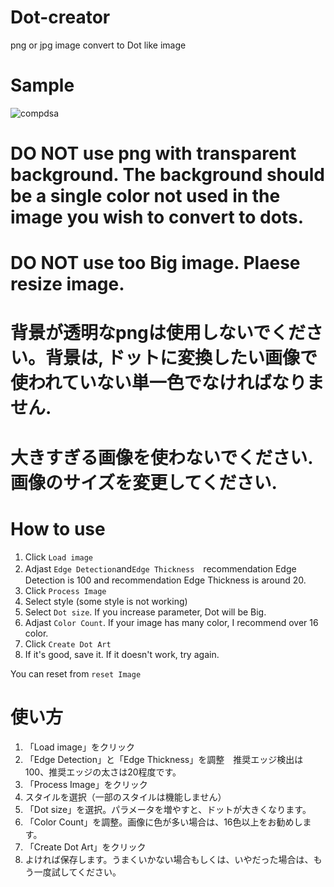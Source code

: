 # Dot-creator
png or jpg image convert to Dot like image

# Sample
![compdsa](https://github.com/BB-KING777/Dot-creator/assets/129095495/736a7648-6f98-4a7e-b12e-7feac844f158)

# DO NOT use png with transparent background. The background should be a single color not used in the image you wish to convert to dots.
# DO NOT use too Big image. Plaese resize image.

# 背景が透明なpngは使用しないでください。背景は, ドットに変換したい画像で使われていない単一色でなければなりません.
# 大きすぎる画像を使わないでください. 画像のサイズを変更してください.

# How to use
1. Click `Load image`
2. Adjast `Edge Detection`and`Edge Thickness`　recommendation Edge Detection is 100 and recommendation Edge Thickness is around 20.
3. Click `Process Image`
4. Select style (some style is not working)
5. Select `Dot size`. If you increase parameter, Dot will be Big.
6. Adjast `Color Count`. If your image has many color, I recommend over 16 color.
7. Click `Create Dot Art`
8. If it's good, save it. If it doesn't work, try again.

You can reset from `reset Image`

# 使い方
1. 「Load image」をクリック
2. 「Edge Detection」と「Edge Thickness」を調整　推奨エッジ検出は100、推奨エッジの太さは20程度です。
3. 「Process Image」をクリック
4. スタイルを選択（一部のスタイルは機能しません）
5. 「Dot size」を選択。パラメータを増やすと、ドットが大きくなります。
6. 「Color Count」を調整。画像に色が多い場合は、16色以上をお勧めします。
7. 「Create Dot Art」をクリック
8. よければ保存します。うまくいかない場合もしくは、いやだった場合は、もう一度試してください。



